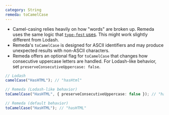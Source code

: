```yaml
---
category: String
remeda: toCamelCase
---
```


- Camel-casing relies heavily on how "words" are broken up. Remeda uses the same
  logic that [`type-fest` uses](https://github.com/sindresorhus/type-fest/blob/main/source/split-words.d.ts).
  This might work slightly different from Lodash.
- Remeda's `toCamelCase` is designed for ASCII identifiers and may produce unexpected results with non-ASCII characters.
- Remeda offers an optional flag for `toCamelCase` that changes how consecutive
  uppercase letters are handled. For Lodash-like behavior, set `preserveConsecutiveUppercase: false`.

```ts
// Lodash
camelCase("HasHTML"); // "hasHtml"

// Remeda (Lodash-like behavior)
toCamelCase("HasHTML", { preserveConsecutiveUppercase: false }); // "hasHtml"

// Remeda (default behavior)
toCamelCase("HasHTML"); // "hasHTML"
```
